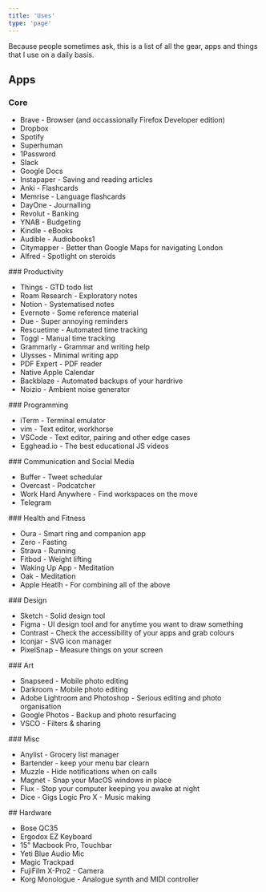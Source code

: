 ```yaml
---
title: 'Uses'
type: 'page'
---
```


Because people sometimes ask, this is a list of all the gear, apps and
things that I use on a daily basis.

## Apps

### Core

- Brave - Browser (and occassionally Firefox Developer edition)
- Dropbox
- Spotify
- Superhuman
- 1Password
- Slack
- Google Docs
- Instapaper - Saving and reading articles
- Anki - Flashcards
- Memrise - Language flashcards
- DayOne - Journalling
- Revolut - Banking
- YNAB - Budgeting
- Kindle - eBooks
- Audible - Audiobooks1
- Citymapper - Better than Google Maps for navigating London
- Alfred - Spotlight on steroids

### Productivity

- Things - GTD todo list
- Roam Research - Exploratory notes
- Notion - Systematised notes
- Evernote - Some reference material
- Due - Super annoying reminders
- Rescuetime - Automated time tracking
- Toggl - Manual time tracking
- Grammarly - Grammar and writing help
- Ulysses - Minimal writing app
- PDF Expert - PDF reader
- Native Apple Calendar
- Backblaze - Automated backups of your hardrive
- Noizio - Ambient noise generator

### Programming

- iTerm - Terminal emulator
- vim - Text editor, workhorse
- VSCode - Text editor, pairing and other edge cases
- Egghead.io - The best educational JS videos

### Communication and Social Media

- Buffer - Tweet schedular
- Overcast - Podcatcher
- Work Hard Anywhere - Find workspaces on the move
- Telegram

### Health and Fitness

- Oura - Smart ring and companion app
- Zero - Fasting
- Strava - Running
- Fitbod - Weight lifting
- Waking Up App - Meditation
- Oak - Meditation
- Apple Heatlh - For combining all of the above

### Design

- Sketch - Solid design tool
- Figma - UI design tool and for anytime you want to draw something
- Contrast - Check the accessibility of your apps and grab colours
- Iconjar - SVG icon manager
- PixelSnap - Measure things on your screen

### Art

- Snapseed - Mobile photo editing
- Darkroom - Mobile photo editing
- Adobe Lightroom and Photoshop - Serious editing and photo
  organisation
- Google Photos - Backup and photo resurfacing
- VSCO - Filters & sharing

### Misc

- Anylist - Grocery list manager
- Bartender - keep your menu bar clearn
- Muzzle - Hide notifications when on calls
- Magnet - Snap your MacOS windows in place
- Flux - Stop your computer keeping you awake at night
- Dice - Gigs Logic Pro X - Music making

## Hardware

- Bose QC35
- Ergodox EZ Keyboard
- 15" Macbook Pro, Touchbar
- Yeti Blue Audio Mic
- Magic Trackpad
- FujiFilm X-Pro2 - Camera
- Korg Monologue - Analogue synth and MIDI controller
